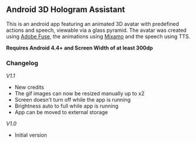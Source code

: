 ## Android 3D Hologram Assistant

This is an android app featuring an animated 3D avatar with predefined actions and speech, viewable via a glass pyramid. 
The avatar was created using [Adobe Fuse](https://www.adobe.com/products/fuse.html), the animations using [Mixamo](https://www.mixamo.com/) and the speech using TTS.

**Requires Android 4.4+ and Screen Width of at least 300dp**

### Changelog ###

_V1.1_
* New credits
* The gif images can now be resized manually up to x2
* Screen doesn't turn off while the app is running
* Brightness auto to full while app is running
* App can be moved to external storage

_V1.0_ 
* Initial version